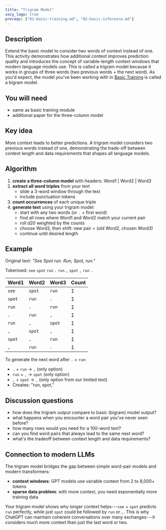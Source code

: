 ```yaml
---
title: "Trigram Model"
socy_logo: true
prereqs: ["01-basic-training.md", "02-basic-inference.md"]
---
```


## Description

Extend the basic model to consider two words of context instead of one. This
activity demonstrates how additional context improves prediction quality and
introduces the concept of variable-length context windows that modern language
models use. This is called a trigram model because it works in groups of three
words (two previous words + the next word). As you'd expect, the model you've
been working with in [Basic Training](./01-basic-training.md) is called a bigram
model.

## You will need

- same as basic training module
- additional paper for the three-column model

## Key idea

More context leads to better predictions. A trigram model considers two previous
words instead of one, demonstrating the trade-off between context length and
data requirements that shapes all language models.

## Algorithm

1. **create a three-column model** with headers: Word1 | Word2 | Word3
2. **extract all word triples** from your text
   - slide a 3-word window through the text
   - include punctuation tokens
3. **count occurrences** of each unique triple
4. **generate text** using your trigram model:
   - start with any two words (or `.` + first word)
   - find all rows where Word1 and Word2 match your current pair
   - roll d20 weighted by the counts
   - choose Word3, then shift: new pair = (old Word2, chosen Word3)
   - continue until desired length

## Example

Original text: _"See Spot run. Run, Spot, run."_

Tokenised: `see` `spot` `run` `.` `run` `,` `spot` `,` `run` `.`

| Word1  | Word2  | Word3  | Count |
| ------ | ------ | ------ | ----- |
| `see`  | `spot` | `run`  | 1     |
| `spot` | `run`  | `.`    | 1     |
| `run`  | `.`    | `run`  | 1     |
| `.`    | `run`  | `,`    | 1     |
| `run`  | `,`    | `spot` | 1     |
| `,`    | `spot` | `,`    | 1     |
| `spot` | `,`    | `run`  | 1     |
| `,`    | `run`  | `.`    | 1     |

To generate the next word after `.` + `run`:

- `.` + `run` → `,` (only option)
- `run` + `,` → `spot` (only option)
- `,` + `spot` → `,` (only option from our limited text)
- Creates: "run, spot,"

## Discussion questions

- how does the trigram output compare to basic (bigram) model output?
- what happens when you encounter a word pair you've never seen before?
- how many rows would you need for a 100-word text?
- can you find word pairs that always lead to the same next word?
- what's the tradeoff between context length and data requirements?

## Connection to modern LLMs

The trigram model bridges the gap between simple word-pair models and modern
transformers:

- **context windows**: GPT models use variable context from 2 to 8,000+ tokens
- **sparse data problem**: with more context, you need exponentially more
  training data

Your trigram model shows why longer context helps---`see` + `spot` predicts
`run` perfectly, while just `spot` could be followed by `run` or `,`. This is
why ChatGPT can maintain coherent conversations over many exchanges---it
considers much more context than just the last word or two.
